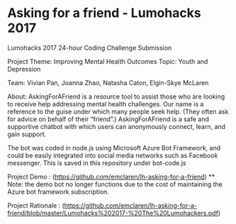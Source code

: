 # Asking for a friend - Lumohacks 2017


Lumohacks 2017 24-hour Coding Challenge Submission 

Project Theme: Improving Mental Health Outcomes
Topic: Youth and Depression

Team: Vivian Pan, Joanna Zhao, Natasha Caton, Elgin-Skye McLaren

About:
AskingForAFriend is a resource tool to assist those who are looking to receive help addressing mental health challenges. Our name is a reference to the guise under which many people seek help. (They often ask for advice on behalf of their “friend”.) AskingForAFriend is a safe and supportive chatbot with which users can anonymously connect, learn, and gain support.

The bot was coded in node.js using Microsoft Azure Bot Framework, and could be easily integrated into social media networks such as Facebook messenger. This is saved in this repository under bot-code.js

Project Demo : (https://github.com/emclaren/lh-asking-for-a-friend) ** Note: the demo bot no longer functions due to the cost of maintaining the Azure bot framework subscription.  

Project Rationale : (https://github.com/emclaren/lh-asking-for-a-friend/blob/master/Lumohacks%202017-%20The%20Lumohackers.pdf)

